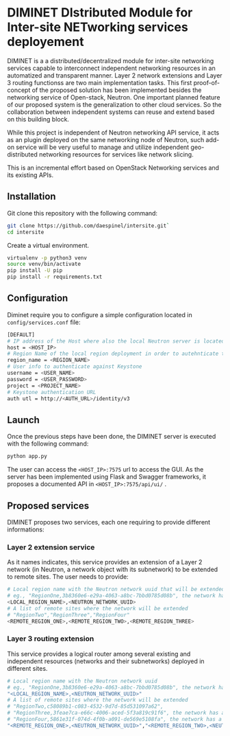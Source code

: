 # DIMINET DIstributed Module for Inter-site NETworking services deployement

DIMINET is a a distributed/decentralized module for inter-site networking services capable to interconnect independent networking resources in an automatized and transparent manner. Layer 2 network extensions and Layer 3 routing functionss are two main implementation tasks. This first proof-of-concept of the proposed solution has been implemented besides the networking service of Open-stack, Neutron. One important planned feature of our proposed system is the generalization to other cloud services. So the collaboration between independent systems can reuse and extend based on this building block.

While this project is independent of Neutron networking API service, it acts as an plugin deployed on the same networking node of Neutron, such add-on service will be very useful to manage and utilize independent geo-distributed networking resources for services like network slicing.

This is an incremental effort based on OpenStack Networking services and its existing APIs. 


## Installation

Git clone this repository with the following command:

```bash
git clone https://github.com/daespinel/intersite.git`
cd intersite
```

Create a virtual environment.

```bash
virtualenv -p python3 venv
source venv/bin/activate
pip install -U pip
pip install -r requirements.txt
```

## Configuration

Diminet require you to configure a simple configuration located in `config/services.conf` file:

```bash
[DEFAULT]
# IP address of the Host where also the local Neutron server is located
host = <HOST_IP>
# Region Name of the local region deployment in order to autehnticate to the local Keystone service
region_name = <REGION_NAME>
# User info to authenticate against Keystone
username = <USER_NAME>
password = <USER_PASSWORD>
project = <PROJECT_NAME>
# Keystone authentication URL
auth utl = http://<AUTH_URL>/identity/v3
```

## Launch

Once the previous steps have been done, the DIMINET server is executed with the following command:

```bash
python app.py
```

The user can access the `<HOST_IP>:7575` url to access the GUI. As the server has been implemented using Flask and Swagger frameworks, it proposes a documented API in `<HOST_IP>:7575/api/ui/` .

## Proposed services

DIMINET proposes two services, each one requiring to provide different informations:

### Layer 2 extension service

As it names indicates, this service provides an extension of a Layer 2 network (in Neutron, a network object with its subnetwork) to be extended to remote sites. The user needs to provide:

```bash
# Local region name with the Neutron network uuid that will be extended
# eg., "RegionOne,3b8360e6-e29a-4063-a8bc-7bbd0785d08b", the network has a CIDR 10.0.0.0/24
<LOCAL_REGION_NAME>,<NEUTRON_NETWORK_UUID>
# A list of remote sites where the network will be extended
# "RegionTwo","RegionThree","RegionFour"
<REMOTE_REGION_ONE>,<REMOTE_REGION_TWO>,<REMOTE_REGION_THREE>
```

### Layer 3 routing extension

This service provides a logical router among several existing and independent resources (networks and their subnetworks) deployed in different sites.

```bash
# Local region name with the Neutron network uuid
# eg., "RegionOne,3b8360e6-e29a-4063-a8bc-7bbd0785d08b", the network has a CIDR 10.0.0.0/24
"<LOCAL_REGION_NAME>,<NEUTRON_NETWORK_UUID>"
# A list of remote sites where the network will be extended
# "RegionTwo,c58089b1-c083-4532-9d7d-85d531097a62",
# "RegionThree,3feae7ca-e66c-4006-aced-5f3a819c91f6", the network has a CIDR 10.0.1.0/24
# "RegionFour,5861e31f-074d-4f0b-a091-de569e5108fa", the network has a CIDR 10.0.2.0/24
"<REMOTE_REGION_ONE>,<NEUTRON_NETWORK_UUID>","<REMOTE_REGION_TWO>,<NEUTRON_NETWORK_UUID>","<REMOTE_REGION_THREE>,<NEUTRON_NETWORK_UUID>"
```

